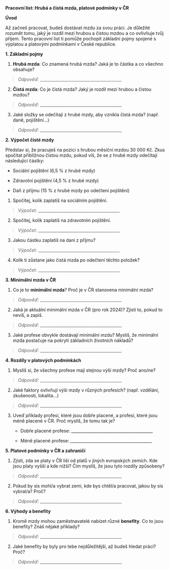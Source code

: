 **Pracovní list: Hrubá a čistá mzda, platové podmínky v ČR**

**Úvod**

Až začneš pracovat, budeš dostávat mzdu za svou práci. Je důležité
rozumět tomu, jaký je rozdíl mezi hrubou a čistou mzdou a co ovlivňuje
tvůj příjem. Tento pracovní list ti pomůže pochopit základní pojmy
spojené s výplatou a platovými podmínkami v České republice.

**1. Základní pojmy**

1.  **Hrubá mzda**: Co znamená hrubá mzda? Jaká je to částka a co
    všechno obsahuje?

> *Odpověď:*
> \_\_\_\_\_\_\_\_\_\_\_\_\_\_\_\_\_\_\_\_\_\_\_\_\_\_\_\_\_\_\_\_\_\_\_\_\_\_\_\_

2.  **Čistá mzda**: Co je čistá mzda? Jaký je rozdíl mezi hrubou a
    čistou mzdou?

> *Odpověď:*
> \_\_\_\_\_\_\_\_\_\_\_\_\_\_\_\_\_\_\_\_\_\_\_\_\_\_\_\_\_\_\_\_\_\_\_\_\_\_\_\_

3.  Jaké složky se odečítají z hrubé mzdy, aby vznikla čistá mzda?
    (např. daně, pojištění\...)

> *Odpověď:*
> \_\_\_\_\_\_\_\_\_\_\_\_\_\_\_\_\_\_\_\_\_\_\_\_\_\_\_\_\_\_\_\_\_\_\_\_\_\_\_\_

**2. Výpočet čisté mzdy**

Představ si, že pracuješ na pozici s hrubou měsíční mzdou 30 000 Kč.
Zkus spočítat přibližnou čistou mzdu, pokud víš, že se z hrubé mzdy
odečítají následující částky:

- Sociální pojištění (6,5 % z hrubé mzdy)

- Zdravotní pojištění (4,5 % z hrubé mzdy)

- Daň z příjmu (15 % z hrubé mzdy po odečtení pojištění)

1.  Spočítej, kolik zaplatíš na sociálním pojištění.

> *Výpočet:*
> \_\_\_\_\_\_\_\_\_\_\_\_\_\_\_\_\_\_\_\_\_\_\_\_\_\_\_\_\_\_\_\_\_\_\_\_\_\_\_\_

2.  Spočítej, kolik zaplatíš na zdravotním pojištění.

> *Výpočet:*
> \_\_\_\_\_\_\_\_\_\_\_\_\_\_\_\_\_\_\_\_\_\_\_\_\_\_\_\_\_\_\_\_\_\_\_\_\_\_\_\_

3.  Jakou částku zaplatíš na dani z příjmu?

> *Výpočet:*
> \_\_\_\_\_\_\_\_\_\_\_\_\_\_\_\_\_\_\_\_\_\_\_\_\_\_\_\_\_\_\_\_\_\_\_\_\_\_\_\_

4.  Kolik ti zůstane jako čistá mzda po odečtení těchto položek?

> *Výpočet:*
> \_\_\_\_\_\_\_\_\_\_\_\_\_\_\_\_\_\_\_\_\_\_\_\_\_\_\_\_\_\_\_\_\_\_\_\_\_\_\_\_

**3. Minimální mzda v ČR**

1.  Co je to **minimální mzda**? Proč je v ČR stanovena minimální mzda?

> *Odpověď:*
> \_\_\_\_\_\_\_\_\_\_\_\_\_\_\_\_\_\_\_\_\_\_\_\_\_\_\_\_\_\_\_\_\_\_\_\_\_\_\_\_

2.  Jaká je aktuální minimální mzda v ČR (pro rok 2024)? Zjisti to,
    pokud to nevíš, a zapiš.

> *Odpověď:*
> \_\_\_\_\_\_\_\_\_\_\_\_\_\_\_\_\_\_\_\_\_\_\_\_\_\_\_\_\_\_\_\_\_\_\_\_\_\_\_\_

3.  Jaké profese obvykle dostávají minimální mzdu? Myslíš, že minimální
    mzda postačuje na pokrytí základních životních nákladů?

> *Odpověď:*
> \_\_\_\_\_\_\_\_\_\_\_\_\_\_\_\_\_\_\_\_\_\_\_\_\_\_\_\_\_\_\_\_\_\_\_\_\_\_\_\_

**4. Rozdíly v platových podmínkách**

1.  Myslíš si, že všechny profese mají stejnou výši mzdy? Proč ano/ne?

> *Odpověď:*
> \_\_\_\_\_\_\_\_\_\_\_\_\_\_\_\_\_\_\_\_\_\_\_\_\_\_\_\_\_\_\_\_\_\_\_\_\_\_\_\_

2.  Jaké faktory ovlivňují výši mzdy v různých profesích? (např.
    vzdělání, zkušenosti, lokalita\...)

> *Odpověď:*
> \_\_\_\_\_\_\_\_\_\_\_\_\_\_\_\_\_\_\_\_\_\_\_\_\_\_\_\_\_\_\_\_\_\_\_\_\_\_\_\_

3.  Uveď příklady profesí, které jsou dobře placené, a profesí, které
    jsou méně placené v ČR. Proč myslíš, že tomu tak je?

    - Dobře placené profese:
      \_\_\_\_\_\_\_\_\_\_\_\_\_\_\_\_\_\_\_\_\_\_\_\_\_\_\_\_\_\_\_\_\_\_\_\_\_\_\_\_

    - Méně placené profese:
      \_\_\_\_\_\_\_\_\_\_\_\_\_\_\_\_\_\_\_\_\_\_\_\_\_\_\_\_\_\_\_\_\_\_\_\_\_\_\_\_

**5. Platové podmínky v ČR a zahraničí**

1.  Zjisti, zda se platy v ČR liší od platů v jiných evropských zemích.
    Kde jsou platy vyšší a kde nižší? Čím myslíš, že jsou tyto rozdíly
    způsobeny?

> *Odpověď:*
> \_\_\_\_\_\_\_\_\_\_\_\_\_\_\_\_\_\_\_\_\_\_\_\_\_\_\_\_\_\_\_\_\_\_\_\_\_\_\_\_

2.  Pokud by sis mohl/a vybrat zemi, kde bys chtěl/a pracovat, jakou by
    sis vybral/a? Proč?

> *Odpověď:*
> \_\_\_\_\_\_\_\_\_\_\_\_\_\_\_\_\_\_\_\_\_\_\_\_\_\_\_\_\_\_\_\_\_\_\_\_\_\_\_\_

**6. Výhody a benefity**

1.  Kromě mzdy mohou zaměstnavatelé nabízet různé **benefity**. Co to
    jsou benefity? Znáš nějaké příklady?

> *Odpověď:*
> \_\_\_\_\_\_\_\_\_\_\_\_\_\_\_\_\_\_\_\_\_\_\_\_\_\_\_\_\_\_\_\_\_\_\_\_\_\_\_\_

2.  Jaké benefity by byly pro tebe nejdůležitější, až budeš hledat
    práci? Proč?

> *Odpověď:*
> \_\_\_\_\_\_\_\_\_\_\_\_\_\_\_\_\_\_\_\_\_\_\_\_\_\_\_\_\_\_\_\_\_\_\_\_\_\_\_\_
